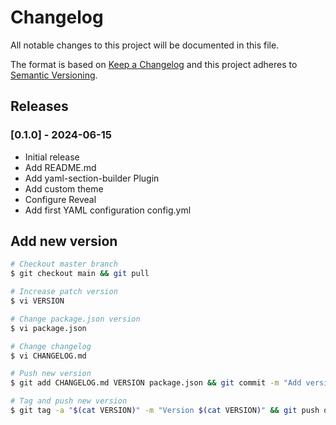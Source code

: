 # Changelog

All notable changes to this project will be documented in this file.

The format is based on [Keep a Changelog](http://keepachangelog.com/en/1.0.0/)
and this project adheres to [Semantic Versioning](http://semver.org/spec/v2.0.0.html).

## Releases

### [0.1.0] - 2024-06-15

* Initial release
* Add README.md
* Add yaml-section-builder Plugin
* Add custom theme
* Configure Reveal
* Add first YAML configuration config.yml

## Add new version

```bash
# Checkout master branch
$ git checkout main && git pull

# Increase patch version
$ vi VERSION

# Change package.json version
$ vi package.json

# Change changelog
$ vi CHANGELOG.md

# Push new version
$ git add CHANGELOG.md VERSION package.json && git commit -m "Add version $(cat VERSION)" && git push

# Tag and push new version
$ git tag -a "$(cat VERSION)" -m "Version $(cat VERSION)" && git push origin "$(cat VERSION)"
```
